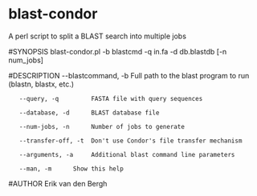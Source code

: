 # blast-condor
A perl script to split a BLAST search into multiple jobs

#SYNOPSIS
       blast-condor.pl -b blastcmd -q in.fa -d db.blastdb [-n num_jobs]

#DESCRIPTION
       --blastcommand, -b  Full path to the blast program to run (blastn, blastx, etc.)

       --query, -q         FASTA file with query sequences

       --database, -d      BLAST database file

       --num-jobs, -n      Number of jobs to generate

       --transfer-off, -t  Don't use Condor's file transfer mechanism

       --arguments, -a     Additional blast command line parameters

       --man, -m      Show this help

#AUTHOR
       Erik van den Bergh

